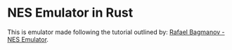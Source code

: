 # NES Emulator in Rust
This is emulator made following the tutorial outlined by: 
[Rafael Bagmanov - NES Emulator](https://bugzmanov.github.io/nes_ebook/chapter_1.html).



